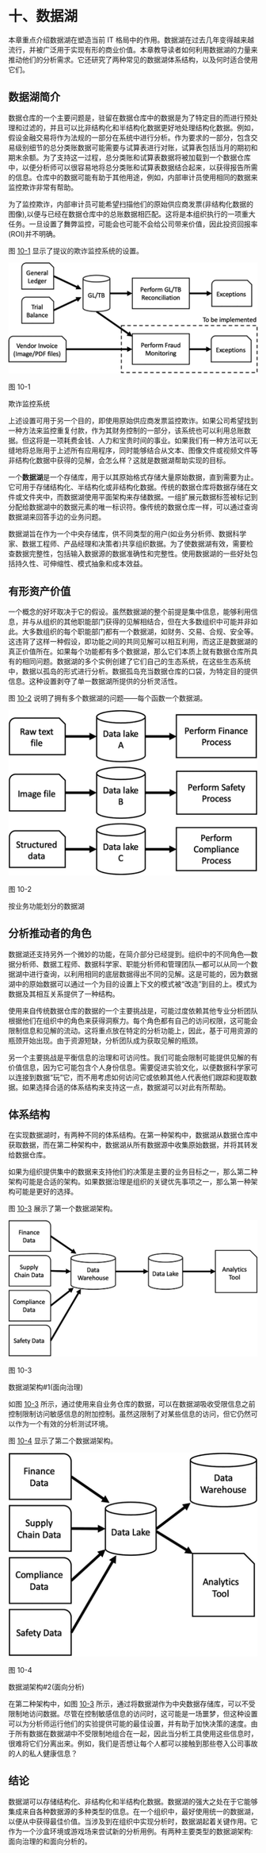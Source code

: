 # 十、数据湖

本章重点介绍数据湖在塑造当前 IT 格局中的作用。数据湖在过去几年变得越来越流行，并被广泛用于实现有形的商业价值。本章教导读者如何利用数据湖的力量来推动他们的分析需求。它还研究了两种常见的数据湖体系结构，以及何时适合使用它们。

## 数据湖简介

数据仓库的一个主要问题是，驻留在数据仓库中的数据是为了特定目的而进行预处理和过滤的，并且可以比非结构化和半结构化数据更好地处理结构化数据。例如，假设金融交易将作为法规的一部分在系统中进行分析。作为要求的一部分，包含交易级别细节的总分类账数据可能需要与试算表进行对账，试算表包括当月的期初和期末余额。为了支持这一过程，总分类账和试算表数据将被加载到一个数据仓库中，以便分析师可以很容易地将总分类账和试算表数据结合起来，以获得报告所需的信息。仓库中的数据可能有助于其他用途，例如，内部审计员使用相同的数据来监控欺诈非常有帮助。

为了监控欺诈，内部审计员可能希望扫描他们的原始供应商发票(非结构化数据的图像),以便与已经在数据仓库中的总账数据相匹配。这将是本组织执行的一项重大任务。一旦设置了舞弊监控，可能会也可能不会给公司带来价值，因此投资回报率(ROI)并不明确。

图 [10-1](#Fig1) 显示了提议的欺诈监控系统的设置。

![](img/513842_1_En_10_Fig1_HTML.jpg)

图 10-1

欺诈监控系统

上述设置可用于另一个目的，即使用原始供应商发票监控欺诈。如果公司希望找到一种方法来监控重复付款，作为其财务控制的一部分，该系统也可以利用总账数据。但这将是一项耗费金钱、人力和宝贵时间的事业。如果我们有一种方法可以无缝地将总账用于上述所有应用程序，同时能够结合从文本、图像文件或视频文件等非结构化数据中获得的见解，会怎么样？这就是数据湖帮助实现的目标。

一个**数据湖**是一个存储库，用于以其原始格式存储大量原始数据，直到需要为止。它可用于存储结构化、半结构化或非结构化数据。传统的数据仓库将数据存储在文件或文件夹中，而数据湖使用平面架构来存储数据。一组扩展元数据标签被标记到分配给数据湖中的数据元素的唯一标识符。像传统的数据仓库一样，可以通过查询数据湖来回答手边的业务问题。

数据湖旨在作为一个中央存储库，供不同类型的用户(如业务分析师、数据科学家、数据工程师、产品经理和决策者)共享组织数据。为了使数据湖有效，需要检查数据完整性，包括输入数据源的数据准确性和完整性。使用数据湖的一些好处包括持久性、可伸缩性、模式抽象和成本效益。

## 有形资产价值

一个概念的好坏取决于它的假设。虽然数据湖的整个前提是集中信息，能够利用信息，并与从组织的其他职能部门获得的见解相结合，但在大多数组织中可能并非如此。大多数组织的每个职能部门都有一个数据湖，如财务、交易、合规、安全等。这违背了这样一种假设，即功能之间的共同见解可以相互利用，而这正是数据湖的真正价值所在。如果每个功能都有多个数据湖，那么它们本质上就有数据仓库所具有的相同问题。数据湖的多个实例创建了它们自己的生态系统，在这些生态系统中，数据以孤岛的形式进行分析。数据孤岛充当数据仓库的口袋，为特定目的提供信息。这种设置剥夺了单一数据湖所提供的分析灵活性。

图 [10-2](#Fig2) 说明了拥有多个数据湖的问题——每个函数一个数据湖。

![](img/513842_1_En_10_Fig2_HTML.jpg)

图 10-2

按业务功能划分的数据湖

## 分析推动者的角色

数据湖还支持另外一个微妙的功能，在简介部分已经提到。组织中的不同角色—数据分析师、数据工程师、数据科学家、职能分析师和管理团队—都可以从同一个数据湖中进行查询，以利用相同的底层数据得出不同的见解。这是可能的，因为数据湖中的原始数据可以通过一个为目的设置上下文的模式被“改造”到目的上。模式为数据及其相互关系提供了一种结构。

使用来自传统数据仓库的数据的一个主要挑战是，可能过度依赖其他专业分析团队根据他们在组织中的角色来获得洞察力。每个角色都有自己的访问权限，这可能会限制信息和见解的流动。这将重点放在特定的分析功能上，因此，基于可用资源的瓶颈开始出现。由于资源短缺，分析团队成为获取见解的瓶颈。

另一个主要挑战是平衡信息的治理和可访问性。我们可能会限制可能提供见解的有价值信息，因为它可能包含个人身份信息。需要促进实验文化，以便数据科学家可以连接到数据“玩”它，而不用考虑如何访问它或依赖其他人代表他们跟踪和提取数据。如果选择合适的体系结构来支持这一点，数据湖可以对此有所帮助。

## 体系结构

在实现数据湖时，有两种不同的体系结构。在第一种架构中，数据湖从数据仓库中获取数据，而在第二种架构中，数据湖从所有数据源中收集原始数据，并将其转发给数据仓库。

如果为组织提供集中的数据来支持他们的决策是主要的业务目标之一，那么第二种架构可能是合适的架构。如果数据治理是组织的关键优先事项之一，那么第一种架构可能是更好的选择。

图 [10-3](#Fig3) 展示了第一个数据湖架构。

![](img/513842_1_En_10_Fig3_HTML.jpg)

图 10-3

数据湖架构#1(面向治理)

如图 [10-3](#Fig3) 所示，通过使用来自业务仓库的数据，可以在数据湖吸收受限信息之前控制限制访问敏感信息的附加控制。虽然这限制了对某些信息的访问，但它仍然可以作为一个有效的分析测试环境。

图 [10-4](#Fig4) 显示了第二个数据湖架构。

![](img/513842_1_En_10_Fig4_HTML.jpg)

图 10-4

数据湖架构#2(面向分析)

在第二种架构中，如图 [10-3](#Fig3) 所示，通过将数据湖作为中央数据存储库，可以不受限制地访问数据。尽管在控制敏感信息的访问时，这可能是一场噩梦，但这种设置可以为分析师运行他们的实验提供可能的最佳设置，并有助于加快决策的速度。由于所有数据在数据湖中不受限制地组合在一起，因此当分析工具使用这些信息时，很难将它们分离出来。例如，我们是否想让每个人都可以接触到那些卷入公司事故的人的私人健康信息？

## 结论

数据湖可以存储结构化、非结构化和半结构化数据。数据湖的强大之处在于它能够集成来自各种数据源的多种类型的信息。在一个组织中，最好使用统一的数据湖，以便从中获得最佳价值。当涉及到在组织中实现分析时，数据湖起着关键作用。它作为一个沙盒环境或游戏场来尝试新的分析用例。有两种主要类型的数据湖架构:面向治理的和面向分析的。